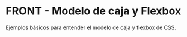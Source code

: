 # FRONT - Modelo de caja y Flexbox
Ejemplos básicos para entender el modelo de caja y flexbox de CSS.